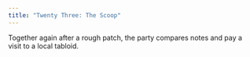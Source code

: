 ```yaml
---
title: "Twenty Three: The Scoop"
---
```


Together again after a rough patch, the party compares notes and pay a visit to a local tabloid. 

